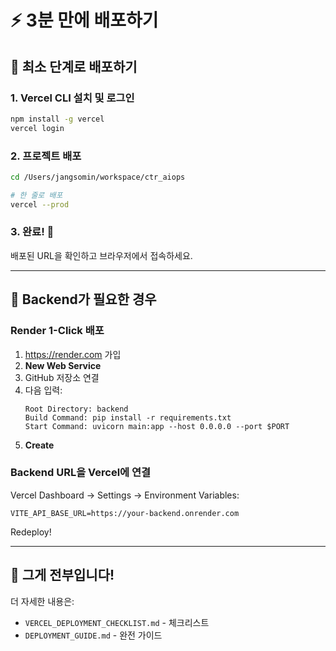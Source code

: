 # ⚡ 3분 만에 배포하기

## 🚀 최소 단계로 배포하기

### 1. Vercel CLI 설치 및 로그인

```bash
npm install -g vercel
vercel login
```

### 2. 프로젝트 배포

```bash
cd /Users/jangsomin/workspace/ctr_aiops

# 한 줄로 배포
vercel --prod
```

### 3. 완료! 🎉

배포된 URL을 확인하고 브라우저에서 접속하세요.

---

## 📌 Backend가 필요한 경우

### Render 1-Click 배포

1. https://render.com 가입
2. **New Web Service**
3. GitHub 저장소 연결
4. 다음 입력:
   ```
   Root Directory: backend
   Build Command: pip install -r requirements.txt
   Start Command: uvicorn main:app --host 0.0.0.0 --port $PORT
   ```
5. **Create**

### Backend URL을 Vercel에 연결

Vercel Dashboard → Settings → Environment Variables:
```
VITE_API_BASE_URL=https://your-backend.onrender.com
```

Redeploy!

---

## 🎯 그게 전부입니다!

더 자세한 내용은:
- `VERCEL_DEPLOYMENT_CHECKLIST.md` - 체크리스트
- `DEPLOYMENT_GUIDE.md` - 완전 가이드

